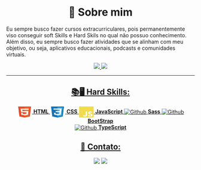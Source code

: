 

<div align="center"><h1> 📑 Sobre mim </h1></div>

<p>Eu sempre busco fazer cursos extracurriculares, pois permanentemente viso conseguir soft Skills e Hard Skils no qual não possuo conhecimento. Além disso, eu sempre busco fazer atividades que se alinham com meu objetivo, ou seja, aplicativos educacionais, podcasts e comunidades virtuais.</p>

<div align="center">
  <a href="(https://github.com/MatheusFelipeRuiz)">
  <img height="180em" src="https://github-readme-stats.vercel.app/api?username=MatheusFelipeRuiz&show_icons=true&theme=algolia&include_all_commits=true&count_private=true"/>
  <img height="180em" src="https://github-readme-stats.vercel.app/api/top-langs/?username=MatheusFelipeRuiz&layout=compact&langs_count=7&theme=algolia"/>
</div>
<hr>
  <div align="center"><h2>📚🖥 Hard Skills: </h2></div>

 <div style="display: inline_block"; align="center">
  <img align="center" alt="HTML" height="30" width="40" src="https://raw.githubusercontent.com/devicons/devicon/master/icons/html5/html5-original.svg"> <strong> HTML</strong>
  <img align="center" alt="CSS" height="30" width="40" src="https://raw.githubusercontent.com/devicons/devicon/master/icons/css3/css3-original.svg"> <strong>CSS</strong>
   <img align="center" alt="JavaScript" height="30" width="40" src="https://raw.githubusercontent.com/devicons/devicon/master/icons/javascript/javascript-plain.svg"> <strong>JavaScript</strong>
  <img align ="center" alt="Github" height="30" width="40" src="https://cdn.jsdelivr.net/gh/devicons/devicon/icons/sass/sass-original.svg" />
   <strong>Sass</strong> 
  <img align ="center" alt="Github" height="30" width="40" src="https://cdn.jsdelivr.net/gh/devicons/devicon/icons/bootstrap/bootstrap-original.svg" /><strong>BootStrap</strong><br>
  <img align ="center" alt="Github" height="30" width="40" src="https://cdn.jsdelivr.net/gh/devicons/devicon/icons/typescript/typescript-original.svg" />
<strong>TypeScript</strong><br>         
</div>
   
                                                                                                                                        
  
<div align="center"><h2> 📱 Contato: </h1></div>
  <div align="center"> 
  <a href="https://www.instagram.com/matheusfrg/" target="_blank"><img src="https://img.shields.io/badge/-Instagram-%23E4405F?style=for-the-badge&logo=instagram&logoColor=white" target="_blank"></a>
  <a href="https://www.linkedin.com/in/matheus-felipe-ruiz-gon%C3%A7alves-ti/" target="_blank"><img src="https://img.shields.io/badge/-LinkedIn-%230077B5?style=for-the-badge&logo=linkedin&logoColor=white" target="_blank"></a> 
</div> 
  
  

